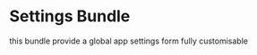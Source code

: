 Settings  Bundle
================

this bundle provide a global app settings form fully customisable
